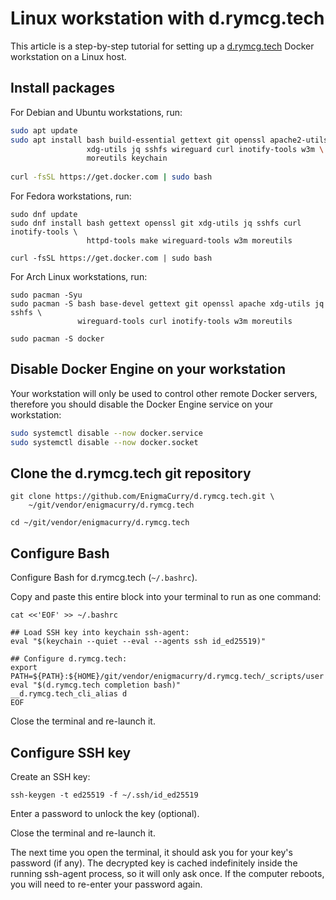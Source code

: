 # Linux workstation with d.rymcg.tech

This article is a step-by-step tutorial for setting up a
[d.rymcg.tech](https://github.com/EnigmaCurry/d.rymcg.tech) Docker
workstation on a Linux host.

## Install packages

For Debian and Ubuntu workstations, run:

```bash
sudo apt update
sudo apt install bash build-essential gettext git openssl apache2-utils \
                 xdg-utils jq sshfs wireguard curl inotify-tools w3m \
                 moreutils keychain
                 
curl -fsSL https://get.docker.com | sudo bash
```

For Fedora workstations, run:

```
sudo dnf update
sudo dnf install bash gettext openssl git xdg-utils jq sshfs curl inotify-tools \
                 httpd-tools make wireguard-tools w3m moreutils

curl -fsSL https://get.docker.com | sudo bash
```

For Arch Linux workstations, run:

```
sudo pacman -Syu
sudo pacman -S bash base-devel gettext git openssl apache xdg-utils jq sshfs \
               wireguard-tools curl inotify-tools w3m moreutils

sudo pacman -S docker
```

## Disable Docker Engine on your workstation

Your workstation will only be used to control other remote Docker
servers, therefore you should disable the Docker Engine service on
your workstation:

```bash
sudo systemctl disable --now docker.service
sudo systemctl disable --now docker.socket
```

## Clone the d.rymcg.tech git repository

```
git clone https://github.com/EnigmaCurry/d.rymcg.tech.git \
    ~/git/vendor/enigmacurry/d.rymcg.tech

cd ~/git/vendor/enigmacurry/d.rymcg.tech
```

## Configure Bash

Configure Bash for d.rymcg.tech (`~/.bashrc`). 

Copy and paste this entire block into your terminal to run as one
command:

```
cat <<'EOF' >> ~/.bashrc

## Load SSH key into keychain ssh-agent:
eval "$(keychain --quiet --eval --agents ssh id_ed25519)"

## Configure d.rymcg.tech:
export PATH=${PATH}:${HOME}/git/vendor/enigmacurry/d.rymcg.tech/_scripts/user
eval "$(d.rymcg.tech completion bash)"
__d.rymcg.tech_cli_alias d
EOF
```

Close the terminal and re-launch it.

## Configure SSH key

Create an SSH key:

```
ssh-keygen -t ed25519 -f ~/.ssh/id_ed25519
```

Enter a password to unlock the key (optional).

Close the terminal and re-launch it. 

The next time you open the terminal, it should ask you for your key's
password (if any). The decrypted key is cached indefinitely inside the
running ssh-agent process, so it will only ask once. If the computer
reboots, you will need to re-enter your password again.

